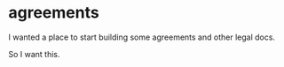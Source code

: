 # agreements
I wanted a place to start building some agreements and other legal docs.

So I want this.
